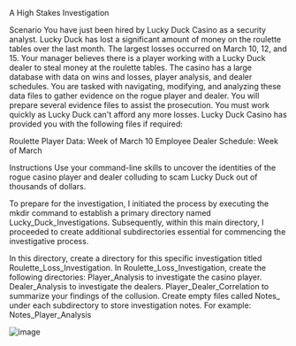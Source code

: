 A High Stakes Investigation

Scenario You have just been hired by Lucky Duck Casino as a security analyst. Lucky Duck has lost a significant amount of money on the roulette tables over the last month. The largest losses occurred on March 10, 12, and 15. Your manager believes there is a player working with a Lucky Duck dealer to steal money at the roulette tables. The casino has a large database with data on wins and losses, player analysis, and dealer schedules. You are tasked with navigating, modifying, and analyzing these data files to gather evidence on the rogue player and dealer. You will prepare several evidence files to assist the prosecution. You must work quickly as Lucky Duck can't afford any more losses. Lucky Duck Casino has provided you with the following files if required:

Roulette Player Data: Week of March 10 Employee Dealer Schedule: Week of March

Instructions Use your command-line skills to uncover the identities of the rogue casino player and dealer colluding to scam Lucky Duck out of thousands of dollars.


To prepare for the investigation, I initiated the process by executing the mkdir command to establish a primary directory named Lucky_Duck_Investigations. Subsequently, within this main directory, I proceeded to create additional subdirectories essential for commencing the investigative process.

In this directory, create a directory for this specific investigation titled Roulette_Loss_Investigation. In Roulette_Loss_Investigation, create the following directories: Player_Analysis to investigate the casino player. Dealer_Analysis to investigate the dealers. Player_Dealer_Correlation to summarize your findings of the collusion. Create empty files called Notes_ under each subdirectory to store investigation notes. For example: Notes_Player_Analysis

![image](https://github.com/user-attachments/assets/473b1324-15be-4d17-afe6-393114e69052)



